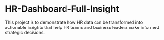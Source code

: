 # HR-Dashboard-Full-Insight
This project is to demonstrate how HR data can be transformed into actionable insights that help HR teams and business leaders make informed strategic decisions.

